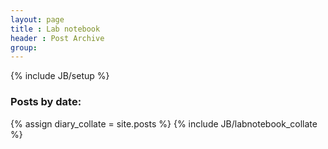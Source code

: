 ```yaml
---
layout: page
title : Lab notebook
header : Post Archive
group:
---
```

{% include JB/setup %}

<h3>Posts by date:</h3>
{% assign diary_collate = site.posts %}
{% include JB/labnotebook_collate %}
